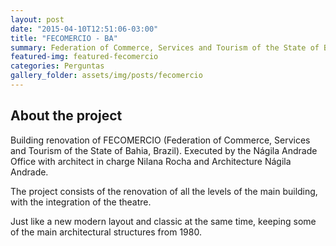 ```yaml
---
layout: post
date: "2015-04-10T12:51:06-03:00"
title: "FECOMERCIO - BA"
summary: Federation of Commerce, Services and Tourism of the State of Bahia, Brazil
featured-img: featured-fecomercio
categories: Perguntas
gallery_folder: assets/img/posts/fecomercio
---
```


## About the project

Building renovation of FECOMERCIO (Federation of Commerce, Services and Tourism of the State of Bahia, Brazil). Executed by the Nágila Andrade Office with architect in charge Nilana Rocha and Architecture Nágila Andrade. 

The project consists of the renovation of all the levels of the main building, with the integration of the theatre.

Just like a new modern layout and classic at the same time, keeping some of the main architectural structures from 1980.
